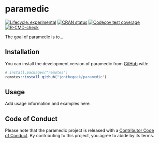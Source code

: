 
<!-- README.md is generated from README.Rmd. Please edit that file -->

# paramedic

<!-- badges: start -->

[![Lifecycle:
experimental](https://img.shields.io/badge/lifecycle-experimental-orange.svg)](https://lifecycle.r-lib.org/articles/stages.html#experimental)
[![CRAN
status](https://www.r-pkg.org/badges/version/paramedic)](https://CRAN.R-project.org/package=paramedic)
[![Codecov test
coverage](https://codecov.io/gh/jonthegeek/paramedic/graph/badge.svg)](https://app.codecov.io/gh/jonthegeek/paramedic)
[![R-CMD-check](https://github.com/jonthegeek/paramedic/actions/workflows/R-CMD-check.yaml/badge.svg)](https://github.com/jonthegeek/paramedic/actions/workflows/R-CMD-check.yaml)
<!-- badges: end -->

The goal of paramedic is to…

## Installation

You can install the development version of paramedic from
[GitHub](https://github.com/) with:

``` r
# install.packages("remotes")
remotes::install_github("jonthegeek/paramedic")
```

## Usage

Add usage information and examples here.

## Code of Conduct

Please note that the paramedic project is released with a [Contributor
Code of
Conduct](https://jonthegeek.github.io/paramedic/CODE_OF_CONDUCT.html).
By contributing to this project, you agree to abide by its terms.
